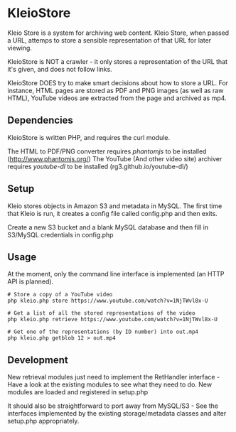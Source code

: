 # KleioStore

Kleio Store is a system for archiving web content.  Kleio Store, when passed a URL, attemps to store
a sensible representation of that URL for later viewing.

KleioStore is NOT a crawler - it only stores a representation of the URL that it's given, and does
not follow links.  

KleioStore DOES try to make smart decisions about how to store a URL.  For instance, HTML pages are
stored as PDF and PNG images (as well as raw HTML), YouTube videos are extracted from the page and
archived as mp4.


## Dependencies

KleioStore is written PHP, and requires the curl module.

The HTML to PDF/PNG converter requires *phantomjs* to be installed (http://www.phantomjs.org/)
The YouTube (And other video site) archiver requires *youtube-dl* to be installed (rg3.github.io/youtube-dl/)


## Setup

Kleio stores objects in Amazon S3 and metadata in MySQL.  The first time that Kleio is run, it creates a config
file called config.php and then exits.  

Create a new S3 bucket and a blank MySQL database and then fill in S3/MySQL credentials in config.php


## Usage

At the moment, only the command line interface is implemented (an HTTP API is planned).

```
# Store a copy of a YouTube video
php kleio.php store https://www.youtube.com/watch?v=1NjTWvl8x-U

# Get a list of all the stored representations of the video
php kleio.php retrieve https://www.youtube.com/watch?v=1NjTWvl8x-U

# Get one of the representations (by ID number) into out.mp4
php kleio.php getblob 12 > out.mp4
```


## Development

New retrieval modules just need to implement the RetHandler interface - Have a look at the existing
modules to see what they need to do.  New modules are loaded and registered in setup.php

It should also be straightforward to port away from MySQL/S3 - See the interfaces implemented by the
existing storage/metadata classes and alter setup.php appropriately.

